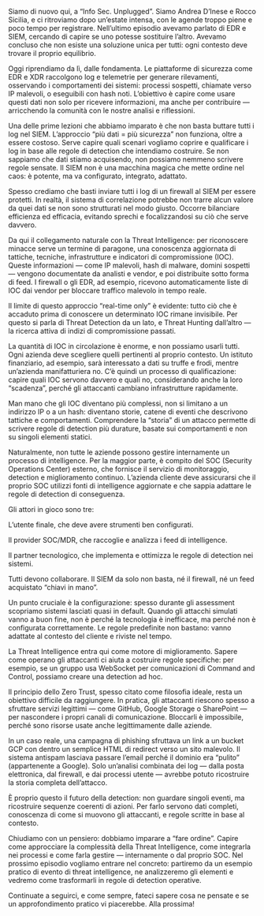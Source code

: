 Siamo di nuovo qui, a “Info Sec. Unplugged”. Siamo Andrea D’Inese e Rocco Sicilia, e ci ritroviamo dopo un’estate intensa, con le agende troppo piene e poco tempo per registrare. Nell’ultimo episodio avevamo parlato di EDR e SIEM, cercando di capire se uno potesse sostituire l’altro. Avevamo concluso che non esiste una soluzione unica per tutti: ogni contesto deve trovare il proprio equilibrio.

Oggi riprendiamo da lì, dalle fondamenta. Le piattaforme di sicurezza come EDR e XDR raccolgono log e telemetrie per generare rilevamenti, osservando i comportamenti dei sistemi: processi sospetti, chiamate verso IP malevoli, o eseguibili con hash noti. L’obiettivo è capire come usare questi dati non solo per ricevere informazioni, ma anche per contribuire — arricchendo la comunità con le nostre analisi e riflessioni.

Una delle prime lezioni che abbiamo imparato è che non basta buttare tutti i log nel SIEM. L’approccio “più dati = più sicurezza” non funziona, oltre a essere costoso. Serve capire quali scenari vogliamo coprire e qualificare i log in base alle regole di detection che intendiamo costruire. Se non sappiamo che dati stiamo acquisendo, non possiamo nemmeno scrivere regole sensate. Il SIEM non è una macchina magica che mette ordine nel caos: è potente, ma va configurato, integrato, adattato.

Spesso crediamo che basti inviare tutti i log di un firewall al SIEM per essere protetti. In realtà, il sistema di correlazione potrebbe non trarre alcun valore da quei dati se non sono strutturati nel modo giusto. Occorre bilanciare efficienza ed efficacia, evitando sprechi e focalizzandosi su ciò che serve davvero.

Da qui il collegamento naturale con la Threat Intelligence: per riconoscere minacce serve un termine di paragone, una conoscenza aggiornata di tattiche, tecniche, infrastrutture e indicatori di compromissione (IOC). Queste informazioni — come IP malevoli, hash di malware, domini sospetti — vengono documentate da analisti e vendor, e poi distribuite sotto forma di feed. I firewall o gli EDR, ad esempio, ricevono automaticamente liste di IOC dai vendor per bloccare traffico malevolo in tempo reale.

Il limite di questo approccio “real-time only” è evidente: tutto ciò che è accaduto prima di conoscere un determinato IOC rimane invisibile. Per questo si parla di Threat Detection da un lato, e Threat Hunting dall’altro — la ricerca attiva di indizi di compromissione passati.

La quantità di IOC in circolazione è enorme, e non possiamo usarli tutti. Ogni azienda deve scegliere quelli pertinenti al proprio contesto. Un istituto finanziario, ad esempio, sarà interessato a dati su truffe e frodi, mentre un’azienda manifatturiera no. C’è quindi un processo di qualificazione: capire quali IOC servono davvero e quali no, considerando anche la loro “scadenza”, perché gli attaccanti cambiano infrastrutture rapidamente.

Man mano che gli IOC diventano più complessi, non si limitano a un indirizzo IP o a un hash: diventano storie, catene di eventi che descrivono tattiche e comportamenti. Comprendere la “storia” di un attacco permette di scrivere regole di detection più durature, basate sui comportamenti e non su singoli elementi statici.

Naturalmente, non tutte le aziende possono gestire internamente un processo di intelligence. Per la maggior parte, è compito del SOC (Security Operations Center) esterno, che fornisce il servizio di monitoraggio, detection e miglioramento continuo. L’azienda cliente deve assicurarsi che il proprio SOC utilizzi fonti di intelligence aggiornate e che sappia adattare le regole di detection di conseguenza.

Gli attori in gioco sono tre:

L’utente finale, che deve avere strumenti ben configurati.

Il provider SOC/MDR, che raccoglie e analizza i feed di intelligence.

Il partner tecnologico, che implementa e ottimizza le regole di detection nei sistemi.

Tutti devono collaborare. Il SIEM da solo non basta, né il firewall, né un feed acquistato “chiavi in mano”.

Un punto cruciale è la configurazione: spesso durante gli assessment scopriamo sistemi lasciati quasi in default. Quando gli attacchi simulati vanno a buon fine, non è perché la tecnologia è inefficace, ma perché non è configurata correttamente. Le regole predefinite non bastano: vanno adattate al contesto del cliente e riviste nel tempo.

La Threat Intelligence entra qui come motore di miglioramento. Sapere come operano gli attaccanti ci aiuta a costruire regole specifiche: per esempio, se un gruppo usa WebSocket per comunicazioni di Command and Control, possiamo creare una detection ad hoc.

Il principio dello Zero Trust, spesso citato come filosofia ideale, resta un obiettivo difficile da raggiungere. In pratica, gli attaccanti riescono spesso a sfruttare servizi legittimi — come GitHub, Google Storage o SharePoint — per nascondere i propri canali di comunicazione. Bloccarli è impossibile, perché sono risorse usate anche legittimamente dalle aziende.

In un caso reale, una campagna di phishing sfruttava un link a un bucket GCP con dentro un semplice HTML di redirect verso un sito malevolo. Il sistema antispam lasciava passare l’email perché il dominio era “pulito” (appartenente a Google). Solo un’analisi combinata dei log — dalla posta elettronica, dal firewall, e dai processi utente — avrebbe potuto ricostruire la storia completa dell’attacco.

È proprio questo il futuro della detection: non guardare singoli eventi, ma ricostruire sequenze coerenti di azioni. Per farlo servono dati completi, conoscenza di come si muovono gli attaccanti, e regole scritte in base al contesto.

Chiudiamo con un pensiero: dobbiamo imparare a “fare ordine”. Capire come approcciare la complessità della Threat Intelligence, come integrarla nei processi e come farla gestire — internamente o dal proprio SOC.
Nel prossimo episodio vogliamo entrare nel concreto: partiremo da un esempio pratico di evento di threat intelligence, ne analizzeremo gli elementi e vedremo come trasformarli in regole di detection operative.

Continuate a seguirci, e come sempre, fateci sapere cosa ne pensate e se un approfondimento pratico vi piacerebbe.
Alla prossima!
